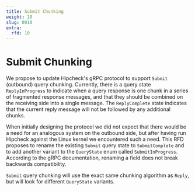 ```yaml
---
title: Submit Chunking
weight: 10
slug: 0010
extra:
  rfd: 10
---
```


# Submit Chunking

We propose to update Hipcheck's gRPC protocol
to support `Submit` (outbound) query chunking. Currently, there is a query state
`ReplyInProgress` to indicate when a query response is one chunk in a series of
fragmented response messages, and that they should be combined on the receiving
side into a single message. The `ReplyComplete` state indicates that the current
reply message will not be followed by any additional chunks.

When initially designing the protocol we did not expect that there would be a
need for an analogous system on the outbound side, but after having run Hipcheck
against the Linux kernel we encountered such a need. This RFD proposes to rename
the existing `Submit` query state to `SubmitComplete` and to add another variant
to the `QueryState` enum called `SubmitInProgress`. According to the gRPC
documentation, renaming a field does not break backwards compatibility.

`Submit` query chunking will use the exact same chunking algorithm as `Reply`,
but will look for different `QueryState` variants.
